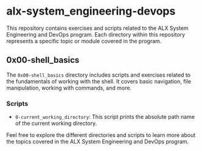 # alx-system_engineering-devops

This repository contains exercises and scripts related to the ALX System Engineering and DevOps program. Each directory within this repository represents a specific topic or module covered in the program.

## 0x00-shell_basics

The `0x00-shell_basics` directory includes scripts and exercises related to the fundamentals of working with the shell. It covers basic navigation, file manipulation, working with commands, and more.

### Scripts

- `0-current_working_directory`: This script prints the absolute path name of the current working directory.

Feel free to explore the different directories and scripts to learn more about the topics covered in the ALX System Engineering and DevOps program.


